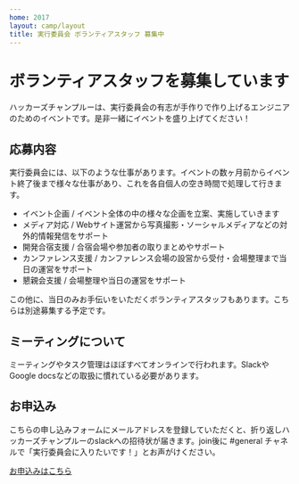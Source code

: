 ```yaml
---
home: 2017
layout: camp/layout
title: 実行委員会 ボランティアスタッフ 募集中
---
```


# ボランティアスタッフを募集しています

ハッカーズチャンプルーは、実行委員会の有志が手作りで作り上げるエンジニアのためのイベントです。是非一緒にイベントを盛り上げてください！

## 応募内容

実行委員会には、以下のような仕事があります。イベントの数ヶ月前からイベント終了後まで様々な仕事があり、これを各自個人の空き時間で処理して行きます。

* イベント企画 / イベント全体の中の様々な企画を立案、実施していきます
* メディア対応 / Webサイト運営から写真撮影・ソーシャルメディアなどの対外的情報発信をサポート
* 開発合宿支援 / 合宿会場や参加者の取りまとめやサポート
* カンファレンス支援 / カンファレンス会場の設営から受付・会場整理まで当日の運営をサポート
* 懇親会支援 / 会場整理や当日の運営をサポート

この他に、当日のみお手伝いをいただくボランティアスタッフもあります。こちらは別途募集する予定です。

## ミーティングについて

ミーティングやタスク管理はほぼすべてオンラインで行われます。SlackやGoogle docsなどの取扱に慣れている必要があります。

## お申込み

こちらの申し込みフォームにメールアドレスを登録していただくと、折り返しハッカーズチャンプルーのslackへの招待状が届きます。join後に #general チャネルで「実行委員会に入りたいです！」とお声がけください。

<a class="button alert" href="https://goo.gl/WOcoUD">お申込みはこちら</a>
